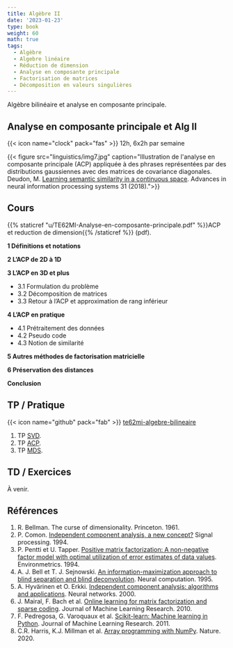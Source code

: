 ```yaml
---
title: Algèbre II
date: '2023-01-23'
type: book
weight: 60
math: true
tags:
  - Algèbre
  - Algebre linéaire
  - Réduction de dimension
  - Analyse en composante principale
  - Factorisation de matrices
  - Décomposition en valeurs singulières
---
```


Algèbre bilinéaire et analyse en composante principale.

<!--more-->

## Analyse en composante principale et Alg II

{{< icon name="clock" pack="fas" >}} 12h, 6x2h par semaine

{{< figure src="linguistics/img7.jpg" caption="Illustration de l'analyse en composante principale (ACP) appliquée à des phrases représentées par des distributions gaussiennes avec des matrices de covariance diagonales. Deudon, M. [Learning semantic similarity in a continuous space](https://papers.nips.cc/paper_files/paper/2018/file/97e8527feaf77a97fc38f34216141515-Paper.pdf). Advances in neural information processing systems 31 (2018).">}}

## Cours

{{% staticref "u/TE62MI-Analyse-en-composante-principale.pdf" %}}ACP et reduction de dimension{{% /staticref %}} (pdf).

<b>1 Définitions et notations</b>

<b>2 L’ACP de 2D à 1D</b>

<b>3 L’ACP en 3D et plus</b>
- 3.1 Formulation du problème
- 3.2 Décomposition de matrices
- 3.3 Retour à l’ACP et approximation de rang inférieur

<b>4 L’ACP en pratique</b>
- 4.1 Prétraitement des données
- 4.2 Pseudo code
- 4.3 Notion de similarité

<b>5 Autres méthodes de factorisation matricielle</b>

<b>6 Préservation des distances</b>

<b>Conclusion</b>

## TP / Pratique 

{{< icon name="github" pack="fab" >}} [te62mi-algebre-bilineaire](https://framagit.org/MichelDeudon/te62mi-algebre-bilineaire)

1. TP [SVD](https://framagit.org/MichelDeudon/te62mi-algebre-bilineaire/blob/main/tp/SVD.ipynb).
2. TP [ACP](https://framagit.org/MichelDeudon/te62mi-algebre-bilineaire/blob/main/tp/PCA.ipynb).
3. TP [MDS](https://framagit.org/MichelDeudon/te62mi-algebre-bilineaire/blob/main/tp/MDS.ipynb).

## TD / Exercices

À venir.

## Références
1. R. Bellman. The curse of dimensionality. Princeton. 1961.
2. P. Comon. [Independent component analysis, a new concept?](https://hal.science/hal-00417283/document) Signal processing. 1994.
3. P. Pentti et U. Tapper. [Positive matrix factorization: A non-negative factor model with optimal utilization of error estimates of data values](https://onlinelibrary.wiley.com/doi/10.1002/env.3170050203). Environmetrics. 1994.
4. A. J. Bell et T. J. Sejnowski. [An information-maximization approach to blind separation and blind deconvolution](https://www.inf.fu-berlin.de/lehre/WS05/Mustererkennung/infomax/infomax.pdf). Neural computation. 1995.
5. A. Hyvärinen et O. Erkki. [Independent component analysis: algorithms and applications](https://www.cs.helsinki.fi/u/ahyvarin/papers/NN00new.pdf). Neural networks. 2000.
6. J. Mairal, F. Bach et al. [Online learning for matrix factorization and sparse coding](https://www.di.ens.fr/~fbach/mairal10a.pdf). Journal of Machine Learning Research. 2010.
7. F. Pedregosa, G. Varoquaux et al. [Scikit-learn: Machine learning in Python](https://www.jmlr.org/papers/volume12/pedregosa11a/pedregosa11a.pdf). Journal of Machine Learning Research. 2011.
8. C.R. Harris, K.J. Millman et al. [Array programming with NumPy](https://www.nature.com/articles/s41586-020-2649-2). Nature. 2020.
